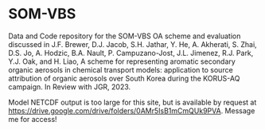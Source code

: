 # SOM-VBS
Data and Code repository for the SOM-VBS OA scheme and evaluation discussed in J.F. Brewer, D.J. Jacob, S.H. Jathar, Y. He, A. Akherati, S. Zhai, D.S. Jo, A. Hodzic, B.A. Nault, P. Campuzano-Jost, J.L. Jimenez, R.J. Park, Y.J. Oak, and H. Liao, A scheme for representing aromatic secondary organic aerosols in chemical transport models: application to source attribution of organic aerosols over South Korea during the KORUS-AQ campaign. In Review with JGR, 2023.

Model NETCDF output is too large for this site, but is available by request at https://drive.google.com/drive/folders/0AMr5IsB1mCmQUk9PVA. Message me for access!
